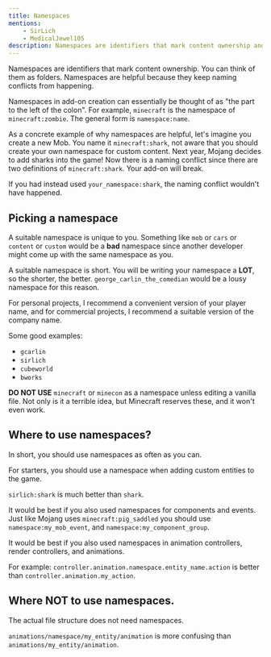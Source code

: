 ```yaml
---
title: Namespaces
mentions:
    - SirLich
    - MedicalJewel105
description: Namespaces are identifiers that mark content ownership and are helpful because they keep naming conflicts from happening.
---
```


Namespaces are identifiers that mark content ownership. You can think of them as folders. Namespaces are helpful because they keep naming conflicts from happening.

Namespaces in add-on creation can essentially be thought of as "the part to the left of the colon". For example, `minecraft` is the namespace of `minecraft:zombie`. The general form is `namespace:name`.

As a concrete example of why namespaces are helpful, let's imagine you create a new Mob. You name it `minecraft:shark`, not aware that you should create your own namespace for custom content. Next year, Mojang decides to add sharks into the game! Now there is a naming conflict since there are two definitions of `minecraft:shark`. Your add-on will break.

If you had instead used `your_namespace:shark`, the naming conflict wouldn't have happened.

## Picking a namespace

A suitable namespace is unique to you. Something like `mob` or `cars` or `content` or `custom` would be a **bad** namespace since another developer might come up with the same namespace as you.

A suitable namespace is short. You will be writing your namespace a **LOT**, so the shorter, the better. `george_carlin_the_comedian` would be a lousy namespace for this reason.

For personal projects, I recommend a convenient version of your player name, and for commercial projects, I recommend a suitable version of the company name.

Some good examples:

-   `gcarlin`
-   `sirlich`
-   `cubeworld`
-   `bworks`

**DO NOT USE** `minecraft` or `minecon` as a namespace unless editing a vanilla file. Not only is it a terrible idea, but Minecraft reserves these, and it won't even work.

## Where to use namespaces?

In short, you should use namespaces as often as you can.

For starters, you should use a namespace when adding custom entities to the game.

`sirlich:shark` is much better than `shark`.

It would be best if you also used namespaces for components and events. Just like Mojang uses `minecraft:pig_saddled` you should use `namespace:my_mob_event`, and `namespace:my_component_group`.

It would be best if you also used namespaces in animation controllers, render controllers, and animations.

For example: `controller.animation.namespace.entity_name.action` is better than `controller.animation.my_action`.

## Where NOT to use namespaces.

The actual file structure does not need namespaces.

`animations/namespace/my_entity/animation` is more confusing than `animations/my_entity/animation`.
